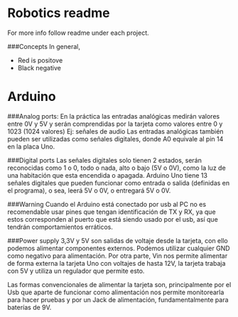 # Robotics readme
For more info follow readme under each project.

###Concepts
In general, 
- Red is positove
- Black negative



# Arduino

###Analog ports:
En la práctica las entradas analógicas medirán valores entre 0V y 5V y serán comprendidas por la tarjeta como valores entre 0 y 1023 (1024 valores)
Ej:  señales de audio
Las entradas analógicas también pueden ser utilizadas como señales digitales, donde A0 equivale al pin 14 en la placa Uno.

###Digital ports
Las señales digitales solo tienen 2 estados, serán reconocidas como 1 o 0, todo o nada, alto o bajo (5V o 0V), como la luz de una habitación que esta encendida o apagada. Arduino Uno tiene 13 señales digitales que pueden funcionar como entrada o salida (definidas en el programa), o sea, leerá 5V o 0V, o entregará 5V o 0V. 


###Warning
Cuando el Arduino está conectado por usb al PC no es recomendable usar pines que tengan identificación de TX y RX, ya que estos corresponden al puerto que está siendo usado por el usb, así que tendrán comportamientos erráticos.



###Power supply
3,3V y 5V son salidas de voltaje desde la tarjeta, con ello podemos alimentar componentes externos. Podemos utilizar cualquier GND como negativo para alimentación. Por otra parte, Vin nos permite alimentar de forma externa la tarjeta Uno con voltajes de hasta 12V, la tarjeta trabaja con 5V y utiliza un regulador que permite esto.

Las formas convencionales de alimentar la tarjeta son, principalmente por el Usb que aparte de funcionar como alimentación nos permite monitorearla para hacer pruebas y por un Jack de alimentación, fundamentalmente para baterías de 9V.







